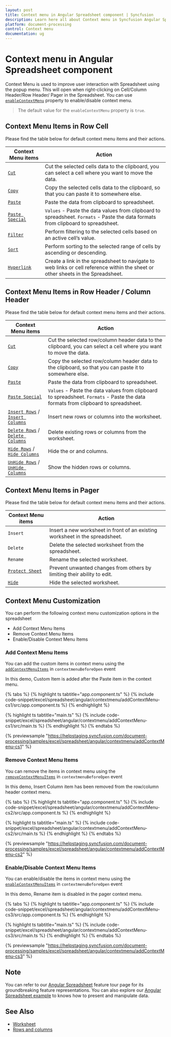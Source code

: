 ```yaml
---
layout: post
title: Context menu in Angular Spreadsheet component | Syncfusion
description: Learn here all about Context menu in Syncfusion Angular Spreadsheet component of Syncfusion Essential JS 2 and more.
platform: document-processing
control: Context menu 
documentation: ug
---
```


# Context menu in Angular Spreadsheet component

Context Menu is used to improve user interaction with Spreadsheet using the popup menu. This will open when right-clicking on Cell/Column Header/Row Header/ Pager in the Spreadsheet. You can use [`enableContextMenu`](https://ej2.syncfusion.com/angular/documentation/api/spreadsheet/#enablecontextmenu) property to enable/disable context menu.

> The default value for the `enableContextMenu` property is `true`.

## Context Menu Items in Row Cell

Please find the table below for default context menu items and their actions.

| Context Menu items | Action |
|-------|---------|
| [`Cut`](https://ej2.syncfusion.com/angular/documentation/api/spreadsheet/#cut) | Cut the selected cells data to the clipboard, you can select a cell where you want to move the data. |
| [`Copy`](https://ej2.syncfusion.com/angular/documentation/api/spreadsheet/#copy) | Copy the selected cells data to the clipboard, so that you can paste it to somewhere else. |
| [`Paste`](https://ej2.syncfusion.com/angular/documentation/api/spreadsheet/#paste) | Paste the data from clipboard to spreadsheet. |
| [`Paste Special`](https://ej2.syncfusion.com/angular/documentation/api/spreadsheet/#paste) | `Values` - Paste the data values from clipboard to spreadsheet.  `Formats` - Paste the data formats from clipboard to spreadsheet. |
| [`Filter`](https://ej2.syncfusion.com/angular/documentation/api/spreadsheet/#filter) | Perform filtering to the selected cells based on an active cell’s value. |
| [`Sort`](https://ej2.syncfusion.com/angular/documentation/api/spreadsheet/#sort) | Perform sorting to the selected range of cells by ascending or descending. |
| [`Hyperlink`](https://ej2.syncfusion.com/angular/documentation/api/spreadsheet/#hyperlink) | Create a link in the spreadsheet to navigate to web links or cell reference within the sheet or other sheets in the Spreadsheet. |

## Context Menu Items in Row Header / Column Header

Please find the table below for default context menu items and their actions.

| Context Menu items | Action |
|-------|---------|
| [`Cut`](https://ej2.syncfusion.com/angular/documentation/api/spreadsheet/#cut) | Cut the selected row/column header data to the clipboard, you can select a cell where you want to move the data. |
| [`Copy`](https://ej2.syncfusion.com/angular/documentation/api/spreadsheet/#copy) | Copy the selected row/column header data to the clipboard, so that you can paste it to somewhere else. |
| [`Paste`](https://ej2.syncfusion.com/angular/documentation/api/spreadsheet/#paste) | Paste the data from clipboard to spreadsheet. |
| [`Paste Special`](https://ej2.syncfusion.com/angular/documentation/api/spreadsheet/#paste) | `Values` - Paste the data values from clipboard to spreadsheet. `Formats` - Paste the data formats from clipboard to spreadsheet. |
| [`Insert Rows`](https://ej2.syncfusion.com/angular/documentation/api/spreadsheet/#insertrow) / [`Insert Columns`](https://ej2.syncfusion.com/angular/documentation/api/spreadsheet/#insertcolumn) | Insert new rows or columns into the worksheet. |
| [`Delete Rows`](https://ej2.syncfusion.com/angular/documentation/api/spreadsheet/#delete) / [`Delete Columns`](https://ej2.syncfusion.com/angular/documentation/api/spreadsheet/#delete) | Delete existing rows or columns from the worksheet. |
| [`Hide Rows`](https://ej2.syncfusion.com/angular/documentation/api/spreadsheet/#hiderow) / [`Hide Columns`](https://ej2.syncfusion.com/angular/documentation/api/spreadsheet/#hidecolumn) | Hide the or and columns. |
| [`UnHide Rows`](https://ej2.syncfusion.com/angular/documentation/api/spreadsheet/#hiderow) / [`UnHide Columns`](https://ej2.syncfusion.com/angular/documentation/api/spreadsheet/#hidecolumn) | Show the hidden rows or columns. |

## Context Menu Items in Pager

Please find the table below for default context menu items and their actions.

| Context Menu items | Action |
|-------|---------|
| `Insert` | Insert a new worksheet in front of an existing worksheet in the spreadsheet. |
| `Delete` | Delete the selected worksheet from the spreadsheet. |
| `Rename` | Rename the selected worksheet. |
| [`Protect Sheet`](https://ej2.syncfusion.com/angular/documentation/api/spreadsheet/#protectsheet) | Prevent unwanted changes from others by limiting their ability to edit. |
| [`Hide`](https://ej2.syncfusion.com/angular/documentation/api/spreadsheet/#hide) |Hide the selected worksheet. |

## Context Menu Customization

You can perform the following context menu customization options in the spreadsheet

* Add Context Menu Items
* Remove Context Menu Items
* Enable/Disable Context Menu Items

### Add Context Menu Items

You can add the custom items in context menu using the [`addContextMenuItems`](https://ej2.syncfusion.com/angular/documentation/api/spreadsheet/#addcontextmenuitems) in `contextmenuBeforeOpen` event

In this demo, Custom Item is added after the Paste item in the context menu.

{% tabs %}
{% highlight ts tabtitle="app.component.ts" %}
{% include code-snippet/excel/spreadsheet/angular/contextmenu/addContextMenu-cs1/src/app.component.ts %}
{% endhighlight %}

{% highlight ts tabtitle="main.ts" %}
{% include code-snippet/excel/spreadsheet/angular/contextmenu/addContextMenu-cs1/src/main.ts %}
{% endhighlight %}
{% endtabs %}
  
{% previewsample "https://helpstaging.syncfusion.com/document-processing/samples/excel/spreadsheet/angular/contextmenu/addContextMenu-cs1" %}

### Remove Context Menu Items

You can remove the items in context menu using the [`removeContextMenuItems`](https://ej2.syncfusion.com/angular/documentation/api/spreadsheet/#removecontextmenuItems) in `contextmenuBeforeOpen` event

In this demo, Insert Column item has been removed from the row/column header context menu.

{% tabs %}
{% highlight ts tabtitle="app.component.ts" %}
{% include code-snippet/excel/spreadsheet/angular/contextmenu/addContextMenu-cs2/src/app.component.ts %}
{% endhighlight %}

{% highlight ts tabtitle="main.ts" %}
{% include code-snippet/excel/spreadsheet/angular/contextmenu/addContextMenu-cs2/src/main.ts %}
{% endhighlight %}
{% endtabs %}
  
{% previewsample "https://helpstaging.syncfusion.com/document-processing/samples/excel/spreadsheet/angular/contextmenu/addContextMenu-cs2" %}

### Enable/Disable Context Menu Items

You can enable/disable the items in context menu using the [`enableContextMenuItems`](https://ej2.syncfusion.com/angular/documentation/api/spreadsheet/#enablecontextmenuItems) in `contextmenuBeforeOpen` event

In this demo, Rename item is disabled in the pager context menu.

{% tabs %}
{% highlight ts tabtitle="app.component.ts" %}
{% include code-snippet/excel/spreadsheet/angular/contextmenu/addContextMenu-cs3/src/app.component.ts %}
{% endhighlight %}

{% highlight ts tabtitle="main.ts" %}
{% include code-snippet/excel/spreadsheet/angular/contextmenu/addContextMenu-cs3/src/main.ts %}
{% endhighlight %}
{% endtabs %}
  
{% previewsample "https://helpstaging.syncfusion.com/document-processing/samples/excel/spreadsheet/angular/contextmenu/addContextMenu-cs3" %}

## Note

You can refer to our [Angular Spreadsheet](https://www.syncfusion.com/spreadsheet-editor-sdk/angular-spreadsheet-editor) feature tour page for its groundbreaking feature representations. You can also explore our [Angular Spreadsheet example](https://document.syncfusion.com/demos/spreadsheet-editor/angular/#/bootstrap5/spreadsheet/default) to knows how to present and manipulate data.

## See Also

* [Worksheet](./worksheet)
* [Rows and columns](./rows-and-columns)
